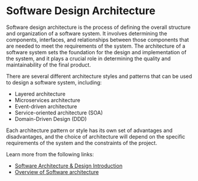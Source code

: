 # Software Design Architecture

Software design architecture is the process of defining the overall structure and organization of a software system. It involves determining the components, interfaces, and relationships between those components that are needed to meet the requirements of the system. The architecture of a software system sets the foundation for the design and implementation of the system, and it plays a crucial role in determining the quality and maintainability of the final product.

There are several different architecture styles and patterns that can be used to design a software system, including:

- Layered architecture
- Microservices architecture
- Event-driven architecture
- Service-oriented architecture (SOA)
- Domain-Driven Design (DDD)

Each architecture pattern or style has its own set of advantages and disadvantages, and the choice of architecture will depend on the specific requirements of the system and the constraints of the project.

Learn more from the following links:

- [Software Architecture & Design Introduction](https://www.tutorialspoint.com/software_architecture_design/introduction.htm)
- [Overview of Software architecture](https://en.wikipedia.org/wiki/Software_architecture)
